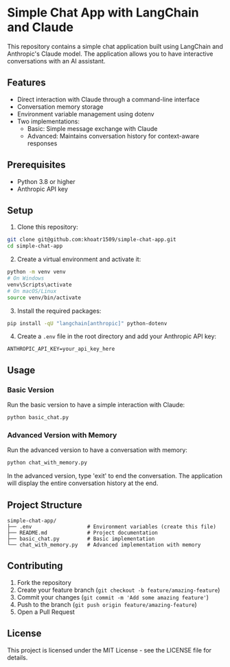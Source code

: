 # Simple Chat App with LangChain and Claude

This repository contains a simple chat application built using LangChain and Anthropic's Claude model. The application allows you to have interactive conversations with an AI assistant.

## Features

- Direct interaction with Claude through a command-line interface
- Conversation memory storage
- Environment variable management using dotenv
- Two implementations:
  - Basic: Simple message exchange with Claude
  - Advanced: Maintains conversation history for context-aware responses

## Prerequisites

- Python 3.8 or higher
- Anthropic API key

## Setup

1. Clone this repository:
```bash
git clone git@github.com:khoatr1509/simple-chat-app.git
cd simple-chat-app
```

2. Create a virtual environment and activate it:
```bash
python -m venv venv
# On Windows
venv\Scripts\activate
# On macOS/Linux
source venv/bin/activate
```

3. Install the required packages:
```bash
pip install -qU "langchain[anthropic]" python-dotenv
```

4. Create a `.env` file in the root directory and add your Anthropic API key:
```
ANTHROPIC_API_KEY=your_api_key_here
```

## Usage

### Basic Version
Run the basic version to have a simple interaction with Claude:

```bash
python basic_chat.py
```

### Advanced Version with Memory
Run the advanced version to have a conversation with memory:

```bash
python chat_with_memory.py
```

In the advanced version, type 'exit' to end the conversation. The application will display the entire conversation history at the end.

## Project Structure

```
simple-chat-app/
├── .env                  # Environment variables (create this file)
├── README.md             # Project documentation
├── basic_chat.py         # Basic implementation
└── chat_with_memory.py   # Advanced implementation with memory
```

## Contributing

1. Fork the repository
2. Create your feature branch (`git checkout -b feature/amazing-feature`)
3. Commit your changes (`git commit -m 'Add some amazing feature'`)
4. Push to the branch (`git push origin feature/amazing-feature`)
5. Open a Pull Request

## License

This project is licensed under the MIT License - see the LICENSE file for details.
